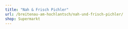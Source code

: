 ```yaml
---
title: "Nah & Frisch Pichler"
url: /breitenau-am-hochlantsch/nah-und-frisch-pichler/
shop: Supermarkt
---
```

